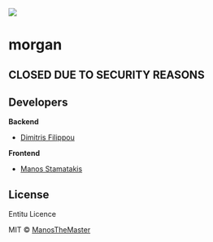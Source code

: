 ![](https://media0.giphy.com/media/o0vwzuFwCGAFO/giphy.gif)
# morgan

## CLOSED DUE TO SECURITY REASONS

## Developers

<b>Backend</b>
- [Dimitris Filippou](https://jimfilippou.space)

<b>Frontend</b>
- [Manos Stamatakis](https://manosthemaster.github.io/)


## License
Entitu Licence

MIT © [ManosTheMaster]()
